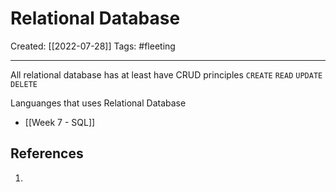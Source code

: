 
# Relational Database
Created:  [[2022-07-28]]
Tags: #fleeting 

---
All relational database has at least have CRUD principles
`CREATE`
`READ`
`UPDATE`
`DELETE`

Languanges that uses Relational Database
- [[Week 7 - SQL]]









## References
1. 